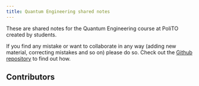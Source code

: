 ```yaml
---
title: Quantum Engineering shared notes
---
```



These are shared notes for the Quantum Engineering course at PoliTO created by students.

If you find any mistake or want to collaborate in any way (adding new material, correcting mistakes and so on) please do so. Check out the [Github repository](https://github.com/gamberoillecito/QuantumEngPolitoNotes) to find out how.

## Contributors

